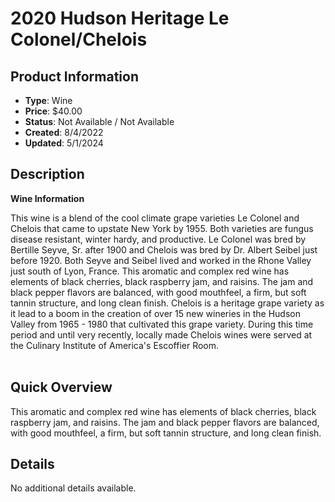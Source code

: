 # 2020 Hudson Heritage Le Colonel/Chelois

## Product Information
- **Type**: Wine
- **Price**: $40.00
- **Status**: Not Available / Not Available
- **Created**: 8/4/2022
- **Updated**: 5/1/2024

## Description
<p><strong>Wine Information</strong></p>
<div dir="ltr">
<div dir="ltr">This wine is a blend of the cool climate grape varieties Le Colonel and Chelois that came to upstate New York by 1955. Both varieties are fungus disease resistant, winter hardy, and productive. Le Colonel was bred by Bertille Seyve, Sr. after 1900 and Chelois was bred by Dr. Albert Seibel just before 1920. Both Seyve and Seibel lived and worked in the Rhone Valley just south of Lyon, France. This aromatic and complex red wine has elements of black cherries, black raspberry jam, and raisins. The jam and black pepper flavors are balanced, with good mouthfeel, a firm, but soft tannin structure, and long clean finish. Chelois&nbsp;is a heritage grape variety as it lead to a boom in the creation of over 15 new wineries in the Hudson Valley from 1965 - 1980 that cultivated this grape variety. During this time period and until very recently, locally made Chelois wines were served at the Culinary Institute of America's Escoffier Room.</div>
</div>
<div dir="ltr">&nbsp;</div>

## Quick Overview
This aromatic and complex red wine has elements of black cherries, black raspberry jam, and raisins. The jam and black pepper flavors are balanced, with good mouthfeel, a firm, but soft tannin structure, and long clean finish.

## Details
No additional details available.

